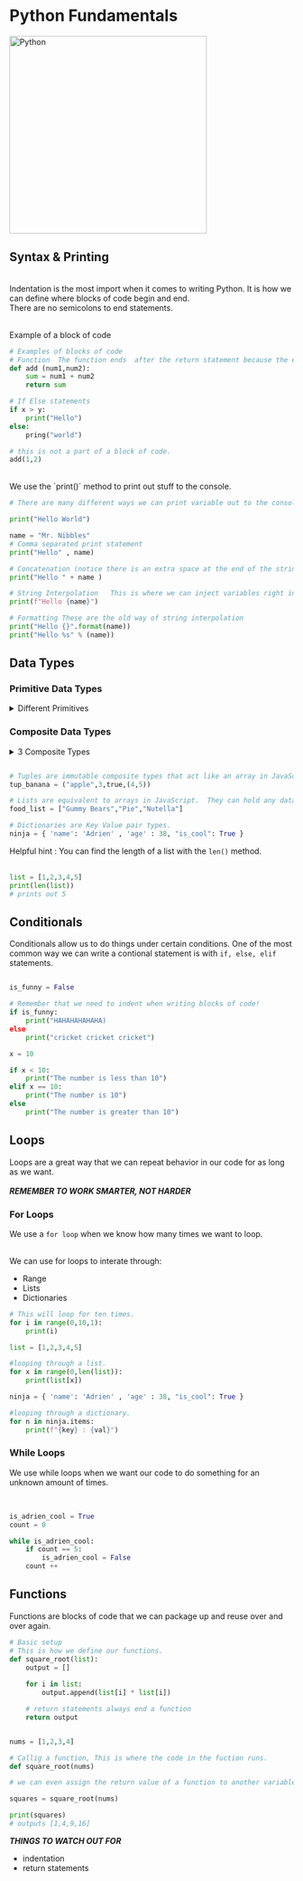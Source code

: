 # Python Fundamentals

<img src="https://github.com/adion81/python_lectures/blob/master/assets/python.png" alt="Python" width="350px" > 


## Syntax & Printing
<br>
Indentation is the most import when it comes to writing Python.  It is how we can define where blocks of code begin and end.<br>
There are no semicolons to end statements.<br>
<br>

Example of a block of code
```py
# Examples of blocks of code
# Function  The function ends  after the return statement because the endentation stops on that line.
def add (num1,num2):
    sum = num1 + num2
    return sum

# If Else statements
if x > y:
    print("Hello")
else:
    pring("world")

# this is not a part of a block of code.
add(1,2)
```
<br>
We use the `print()` method to print out stuff to the console.


```py
# There are many different ways we can print variable out to the console.

print("Hello World")

name = "Mr. Nibbles"
# Comma separated print statement
print("Hello" , name)

# Concatenation (notice there is an extra space at the end of the string)
print("Hello " + name )

# String Interpolation   This is where we can inject variables right into the string.
print(f"Hello {name}")

# Formatting These are the old way of string interpolation
print("Hello {}".format(name))
print("Hello %s" % (name))
```

## Data Types

### Primitive Data Types

<details>
    <summary>Different Primitives</summary>
    <ol>
        <li>Boolean</li>
        <li>Number</li>
        <li>Floats</li>
        <li>String</li>
    </ol>

    ```py

    # Boolean is a binary type that is either True or False.
    is_Cool = True

    # Numbers can sometimes be called integers.
    num = 10

    # Floats are numbers with decimal places.
    pi = 3.14

    # Strings are a series of alphanumeric characters.
    name = "Benny Bob"

    ```
</details>


### Composite Data Types

<details>
    <summary>3 Composite Types</summary>
    <ol>
        <li>Tuples</li>
        <li>Lists</li>
        <li>Dictionaries</li>
    </ol>

</details>

```py

# Tuples are immutable composite types that act like an array in JavaScript.  But you can't reassign the values.
tup_banana = ("apple",3,true,(4,5))

# Lists are equivalent to arrays in JavaScript.  They can hold any data type you want.
food_list = ["Gummy Bears","Pie","Nutella"]

# Dictionaries are Key Value pair types.
ninja = { 'name': 'Adrien' , 'age' : 38, "is_cool": True }

```

Helpful hint : You can find the length of a list with the `len()` method.<br>
<br>

```py
list = [1,2,3,4,5]
print(len(list))
# prints out 5

```

## Conditionals

Conditionals allow us to do things under certain conditions.  One of the most common way we can write a contional statement is with  `if, else, elif` statements.

```py

is_funny = False

# Remember that we need to indent when writing blocks of code!
if is_funny:
    print("HAHAHAHAHAHA)
else
    print("cricket cricket cricket")

x = 10

if x < 10:
    print("The number is less than 10")
elif x == 10:
    print("The number is 10")
else
    print("The number is greater than 10")

```

## Loops

Loops are a great way that we can repeat behavior in our code for as long as we want.<br>
<br>
***REMEMBER TO WORK SMARTER, NOT HARDER***
<br>

### For Loops

We use a `for loop` when we know how many times we want to loop.<br>
<br>

We can use for loops to interate through:

<ul>
 <li>Range</li>
 <li>Lists</li>
 <li>Dictionaries</li>
</ul>

```py
# This will loop for ten times.
for i in range(0,10,1):
    print(i)

list = [1,2,3,4,5]

#looping through a list.
for x in range(0,len(list)):
    print(list[x])

ninja = { 'name': 'Adrien' , 'age' : 38, "is_cool": True }

#looping through a dictionary.
for n in ninja.items:
    print(f"{key} : {val}")

```

### While Loops

We use while loops when we want our code to do something for an unknown amount of times.<br>
<br>

```py

is_adrien_cool = True
count = 0

while is_adrien_cool:
    if count == 5:
        is_adrien_cool = False
    count ++

```

## Functions

Functions are blocks of code that we can package up and reuse over and over again.


```py
# Basic setup
# This is how we define our functions.
def square_root(list):
    output = []
    
    for i in list:
        output.append(list[i] * list[i])

    # return statements always end a function
    return output


nums = [1,2,3,4]

# Callig a function, This is where the code in the fuction runs.
def square_root(nums)

# we can even assign the return value of a function to another variable

squares = square_root(nums)

print(squares)
# outputs [1,4,9,16]
```

***THINGS TO WATCH OUT FOR***
<ul>
    <li>indentation</li>
    <li>return statements</li>
</ul>